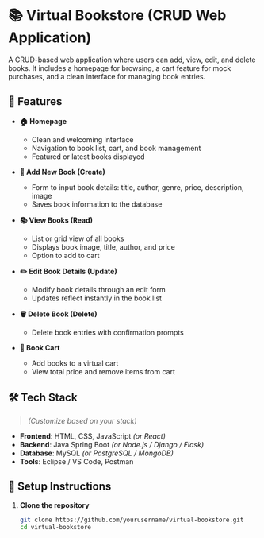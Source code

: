 
# 📚 Virtual Bookstore (CRUD Web Application)

A CRUD-based web application where users can add, view, edit, and delete books. It includes a homepage for browsing, a cart feature for mock purchases, and a clean interface for managing book entries.

## 🚀 Features

- **🏠 Homepage**
  - Clean and welcoming interface
  - Navigation to book list, cart, and book management
  - Featured or latest books displayed

- **📘 Add New Book (Create)**
  - Form to input book details: title, author, genre, price, description, image
  - Saves book information to the database

- **📚 View Books (Read)**
  - List or grid view of all books
  - Displays book image, title, author, and price
  - Option to add to cart

- **✏️ Edit Book Details (Update)**
  - Modify book details through an edit form
  - Updates reflect instantly in the book list

- **🗑️ Delete Book (Delete)**
  - Delete book entries with confirmation prompts

- **🛒 Book Cart**
  - Add books to a virtual cart
  - View total price and remove items from cart

## 🛠️ Tech Stack

> *(Customize based on your stack)*

- **Frontend**: HTML, CSS, JavaScript *(or React)*
- **Backend**: Java Spring Boot *(or Node.js / Django / Flask)*
- **Database**: MySQL *(or PostgreSQL / MongoDB)*
- **Tools**: Eclipse / VS Code, Postman

## 🔧 Setup Instructions

1. **Clone the repository**
   ```bash
   git clone https://github.com/yourusername/virtual-bookstore.git
   cd virtual-bookstore
